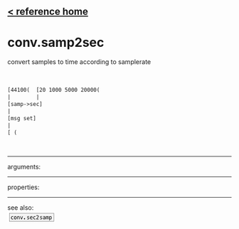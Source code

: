 [< reference home](ceammc_lib.html)
---

# conv.samp2sec


convert samples to time according to samplerate

```


[44100(  [20 1000 5000 20000(
|        |
[samp->sec]
|
[msg set]
|
[ (

            
```

---
arguments:


---
properties:


---
see also:<br>
[![conv.sec2samp](img/object_conv.sec2samp.png)](conv.sec2samp.html)
